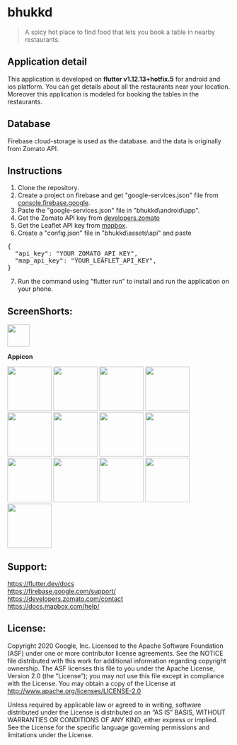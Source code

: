 # bhukkd 
> A spicy hot place to find food that lets you book a table in nearby restaurants.

## Application detail
This application is developed on **flutter v1.12.13+hotfix.5** for android and ios platform. You can get details about all the restaurants near your location. Moreover this application is modeled for booking the tables in the restaurants.

## Database
Firebase cloud-storage is used as the database. and the data is originally from Zomato API.

## Instructions
1. Clone the repository.
2. Create a project on firebase and get "google-services.json" file from <a href="https://console.firebase.google.com/" width="250">  console.firebase.google</a>.
3. Paste the "google-services.json" file in "bhukkd\android\app\".
4. Get the Zomato API key from <a href="https://developers.zomato.com/api" width="250">developers.zomato</a>
5. Get the Leaflet API key from <a href="https://account.mapbox.com" width="250">mapbox</a>.
6. Create a "config.json" file in "bhukkd\assets\api\" and paste
<pre>
{
  "api_key": "YOUR_ZOMATO_API_KEY",
  "map_api_key": "YOUR_LEAFLET_API_KEY",
}
</pre>
7. Run the command using "flutter run" to install and run the application on your phone.
  

## ScreenShorts:
<p float="left">
  <a href="https://imgur.com/Mw28Pwg.jpg"><img src="https://imgur.com/Mw28Pwg.jpg" width="50"></a>
<p><b>Appicon</b></p>

<a href="https://imgur.com/cWxq960.jpg"><img src="https://imgur.com/cWxq960.jpg" width="100"></a>
<a href="https://imgur.com/WJRrqvy.jpg"><img src="https://imgur.com/WJRrqvy.jpg" width="100"></a>
<a href="https://imgur.com/ycKclUZ.jpg"><img src="https://imgur.com/ycKclUZ.jpg" width="100"></a>
<a href="https://imgur.com/rZE7Ubs.jpg"><img src="https://imgur.com/rZE7Ubs.jpg" width="100"></a>
<a href="https://imgur.com/1McLdae.jpg"><img src="https://imgur.com/1McLdae.jpg" width="100"></a>
<a href="https://imgur.com/U3lRLIl.jpg"><img src="https://imgur.com/U3lRLIl.jpg" width="100"></a>
<a href="https://imgur.com/6CKSOAT.jpg"><img src="https://imgur.com/6CKSOAT.jpg" width="100"></a>
<a href="https://imgur.com/aMTWTF4.jpg"><img src="https://imgur.com/aMTWTF4.jpg" width="100"></a>
<a href="https://imgur.com/8VCvgQR.jpg"><img src="https://imgur.com/8VCvgQR.jpg" width="100"></a>
<a href="https://imgur.com/4oKQUQm.jpg"><img src="https://imgur.com/4oKQUQm.jpg" width="100"></a>
<a href="https://imgur.com/jjsRiEg.jpg"><img src="https://imgur.com/jjsRiEg.jpg" width="100"></a>
<a href="https://imgur.com/gQvAl9r.jpg"><img src="https://imgur.com/gQvAl9r.jpg" width="100"></a>
<a href="https://imgur.com/7fCcHMP.jpg"><img src="https://imgur.com/7fCcHMP.jpg" width="100"></a>
</p>

## Support:
https://flutter.dev/docs
<br>
https://firebase.google.com/support/
<br>
https://developers.zomato.com/contact
<br>
https://docs.mapbox.com/help/

## License:
Copyright 2020 Google, Inc. Licensed to the Apache Software Foundation (ASF) under one or more contributor license agreements. See the NOTICE file distributed with this work for additional information regarding copyright ownership. The ASF licenses this file to you under the Apache License, Version 2.0 (the “License”); you may not use this file except in compliance with the License. You may obtain a copy of the License at http://www.apache.org/licenses/LICENSE-2.0

Unless required by applicable law or agreed to in writing, software distributed under the License is distributed on an “AS IS” BASIS, WITHOUT WARRANTIES OR CONDITIONS OF ANY KIND, either express or implied. See the License for the specific language governing permissions and limitations under the License.
